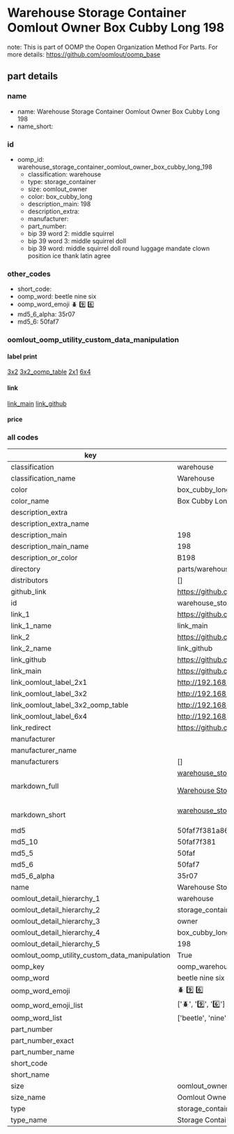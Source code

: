 # Warehouse Storage Container Oomlout Owner Box Cubby Long 198  

note: This is part of OOMP the Oopen Organization Method For Parts. For more details: https://github.com/oomlout/oomp_base

##  part details
  







### name
* name: Warehouse Storage Container Oomlout Owner Box Cubby Long 198
* name_short: 
### id
* oomp_id: warehouse_storage_container_oomlout_owner_box_cubby_long_198
  * classification: warehouse
  * type: storage_container
  * size: oomlout_owner
  * color: box_cubby_long
  * description_main: 198
  * description_extra: 
  * manufacturer: 
  * part_number: 
  * bip 39 word 2: middle squirrel
  * bip 39 word 3: middle squirrel doll
  * bip 39 word: middle squirrel doll round luggage mandate clown position ice thank latin agree

### other_codes
* short_code: 
* oomp_word: beetle nine six
* oomp_word_emoji :beetle: :nine: :six:
* md5_6_alpha: 35r07
* md5_6: 50faf7






### oomlout_oomp_utility_custom_data_manipulation
#### label print
[3x2](http://192.168.1.245:1112/?label=oomp%2035r07)
[3x2_oomp_table](http://192.168.1.108:1112/?label=oomp%2035r07)
[2x1](http://192.168.1.242:1112/?label=oomp%2035r07)
[6x4](http://192.168.1.55:1112/?label=oomp%2035r07)    

#### link

[link_main](https://github.com/oomlout/oomlout_oomp_version_1_messy/tree/main/parts/warehouse_storage_container_oomlout_owner_box_cubby_long_198) [link_github](https://github.com/oomlout/oomlout_oomp_version_1_messy/tree/main/parts/warehouse_storage_container_oomlout_owner_box_cubby_long_198)                             

#### price







### all codes 
| key | value |  
| --- | --- |  
| classification | warehouse |  
| classification_name | Warehouse |  
| color | box_cubby_long |  
| color_name | Box Cubby Long |  
| description_extra |  |  
| description_extra_name |  |  
| description_main | 198 |  
| description_main_name | 198 |  
| description_or_color | B198 |  
| directory | parts/warehouse_storage_container_oomlout_owner_box_cubby_long_198 |  
| distributors | [] |  
| github_link | https://github.com/oomlout/oomlout_oomp_part_src/tree/main/parts/warehouse_storage_container_oomlout_owner_box_cubby_long_198 |  
| id | warehouse_storage_container_oomlout_owner_box_cubby_long_198 |  
| link_1 | https://github.com/oomlout/oomlout_oomp_version_1_messy/tree/main/parts/warehouse_storage_container_oomlout_owner_box_cubby_long_198 |  
| link_1_name | link_main |  
| link_2 | https://github.com/oomlout/oomlout_oomp_version_1_messy/tree/main/parts/warehouse_storage_container_oomlout_owner_box_cubby_long_198 |  
| link_2_name | link_github |  
| link_github | https://github.com/oomlout/oomlout_oomp_version_1_messy/tree/main/parts/warehouse_storage_container_oomlout_owner_box_cubby_long_198 |  
| link_main | https://github.com/oomlout/oomlout_oomp_version_1_messy/tree/main/parts/warehouse_storage_container_oomlout_owner_box_cubby_long_198 |  
| link_oomlout_label_2x1 | http://192.168.1.242:1112/?label=oomp%2035r07 |  
| link_oomlout_label_3x2 | http://192.168.1.245:1112/?label=oomp%2035r07 |  
| link_oomlout_label_3x2_oomp_table | http://192.168.1.108:1112/?label=oomp%2035r07 |  
| link_oomlout_label_6x4 | http://192.168.1.55:1112/?label=oomp%2035r07 |  
| link_redirect | https://github.com/oomlout/oomlout_oomp_version_1_messy/tree/main/parts/warehouse_storage_container_oomlout_owner_box_cubby_long_198 |  
| manufacturer |  |  
| manufacturer_name |  |  
| manufacturers | [] |  
| markdown_full | [warehouse_storage_container_oomlout_owner_box_cubby_long_198](none)<br>[](none)<br>[Warehouse Storage Container Oomlout Owner Box Cubby Long 198](none)<br><br> |  
| markdown_short | [warehouse_storage_container_oomlout_owner_box_cubby_long_198](none)<br><br> |  
| md5 | 50faf7f381a865821c426bc68174ec62 |  
| md5_10 | 50faf7f381 |  
| md5_5 | 50faf |  
| md5_6 | 50faf7 |  
| md5_6_alpha | 35r07 |  
| name | Warehouse Storage Container Oomlout Owner Box Cubby Long 198 |  
| oomlout_detail_hierarchy_1 | warehouse |  
| oomlout_detail_hierarchy_2 | storage_container |  
| oomlout_detail_hierarchy_3 | owner |  
| oomlout_detail_hierarchy_4 | box_cubby_long |  
| oomlout_detail_hierarchy_5 | 198 |  
| oomlout_oomp_utility_custom_data_manipulation | True |  
| oomp_key | oomp_warehouse_storage_container_oomlout_owner_box_cubby_long_198 |  
| oomp_word | beetle nine six |  
| oomp_word_emoji | :beetle: :nine: :six: |  
| oomp_word_emoji_list | [':beetle:', ':nine:', ':six:'] |  
| oomp_word_list | ['beetle', 'nine', 'six'] |  
| part_number |  |  
| part_number_exact |  |  
| part_number_name |  |  
| short_code |  |  
| short_name |  |  
| size | oomlout_owner |  
| size_name | Oomlout Owner |  
| type | storage_container |  
| type_name | Storage Container |  
